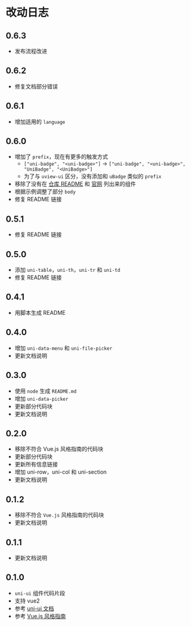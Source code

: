 # 改动日志

## 0.6.3

- 发布流程改进

## 0.6.2

- 修复文档部分错误

## 0.6.1

- 增加适用的 `language`

## 0.6.0

- 增加了 `prefix`，现在有更多的触发方式
  - `["uni-badge", "<uni-badge>"]` -> `["uni-badge", "<uni-badge>", "UniBadge", "<UniBadge>"]`
  - 为了与 `uview-ui` 区分，没有添加和 `uBadge` 类似的 `prefix`
- 移除了没有在 [仓库 README](https://github.com/dcloudio/uni-ui) 和 [官网](https://uniapp.dcloud.io/component/uniui/uni-ui) 列出来的组件
- 根据示例调整了部分 `body`
- 修复 README 链接

## 0.5.1

- 修复 README 链接

## 0.5.0

- 添加 `uni-table`，`uni-th`，`uni-tr` 和 `uni-td`
- 修复 README 链接

## 0.4.1

- 用脚本生成 README

## 0.4.0

- 增加 `uni-data-menu` 和 `uni-file-picker`
- 更新文档说明

## 0.3.0

- 使用 `node` 生成 `README.md`
- 增加 `uni-data-picker`
- 更新部分代码块
- 更新文档说明

## 0.2.0

- 移除不符合 Vue.js 风格指南的代码块
- 更新部分代码块
- 更新所有信息链接
- 增加 uni-row，uni-col 和 uni-section
- 更新文档说明

## 0.1.2

- 移除不符合 `Vue.js` 风格指南的代码块
- 更新文档说明

## 0.1.1

- 更新文档说明

## 0.1.0

- `uni-ui` 组件代码片段
- 支持 vue2
- 参考 [uni-ui 文档](https://github.com/dcloudio/uni-ui#readme)
- 参考 [Vue.js 风格指南](https://cn.vuejs.org/v2/style-guide/index.html)
